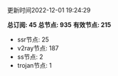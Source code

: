 更新时间2022-12-01 19:24:29

**总订阅: 45**
**总节点: 935**
**有效节点: 215**
- ssr节点: 25
- v2ray节点: 187
- ss节点: 2
- trojan节点: 1
